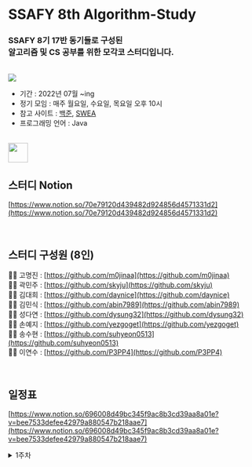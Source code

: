 # **SSAFY 8th Algorithm-Study**

### SSAFY 8기 17반 동기들로 구성된<br>알고리즘 및 CS 공부를 위한 모각코 스터디입니다.

<br>

<img src="https://www.ssafy.com/swp/images/sns_img.png">

<br>

- 기간 : 2022년 07월 ~ing
- 정기 모임 : 매주 월요일, 수요일, 목요일 오후 10시
- 참고 사이트 : [백준](https://www.acmicpc.net/), [SWEA](https://swexpertacademy.com/)
- 프로그래밍 언어 : Java

<br>

<img src="https://img.icons8.com/ios/50/FFFFFF/notion.png" style="width: 40px;"/>

## **스터디 Notion**
[https://www.notion.so/70e79120d439482d924856d4571331d2](https://www.notion.so/70e79120d439482d924856d4571331d2)

<br>

## **스터디 구성원 (8인)**

👩‍💻 고명진 : [https://github.com/m0jinaa](https://github.com/m0jinaa)  
👩‍💻 곽민주 : [https://github.com/skyju](https://github.com/skyju)  
👨‍💻 김대희 : [https://github.com/daynice](https://github.com/daynice)  
👨‍💻 김민식 : [https://github.com/abin7989](https://github.com/abin7989)  
👩‍💻 성다연 : [https://github.com/dysung32](https://github.com/dysung32)  
👩‍💻 손예지 : [https://github.com/yezgoget](https://github.com/yezgoget)  
👩‍💻 송수현 : [https://github.com/suhyeon0513](https://github.com/suhyeon0513)  
👨‍💻 이연수 : [https://github.com/P3PP4](https://github.com/P3PP4)

<br>

## **일정표**
[https://www.notion.so/696008d49bc345f9ac8b3cd39aa8a01e?v=bee7533defee42979a880547b218aae7](https://www.notion.so/696008d49bc345f9ac8b3cd39aa8a01e?v=bee7533defee42979a880547b218aae7)

<details>
<summary>1주차</summary>
<div markdown="1">    
  <ul>
    <li> <a href="https://swexpertacademy.com/main/code/problem/problemDetail.do?contestProbId=AV14hwZqABsCFAYD&categoryId=AV14hwZqABsCFAYD&categoryType=CODE&problemTitle=magne&orderBy=FIRST_REG_DATETIME&selectCodeLang=ALL&select-1=&pageSize=10&pageIndex=1"> 1220. Magnetic </a> </li>
    <li><a href = "https://swexpertacademy.com/main/code/problem/problemDetail.do?contestProbId=AV19AcoKI9sCFAZN"> 1289. 원재의 메모리 복구하기 </li>
    <li><a href = "https://swexpertacademy.com/main/code/problem/problemDetail.do?contestProbId=AV2b-QGqADMBBASw"> 1493. 수의 새로운 연산 </li>
    <li><a href = "https://swexpertacademy.com/main/code/problem/problemDetail.do?contestProbId=AV5LrsUaDxcDFAXc"> 1859. 백만 장자 프로젝트 </li>
    <li><a href = "https://swexpertacademy.com/main/code/problem/problemDetail.do?contestProbId=AV5PjMgaALgDFAUq&categoryId=AV5PjMgaALgDFAUq&categoryType=CODE"> 1940.가랏! RC카 </li>
    <li><a href = "https://swexpertacademy.com/main/code/problem/problemDetail.do?contestProbId=AV5PobmqAPoDFAUq&categoryId=AV5PobmqAPoDFAUq&categoryType=CODE&problemTitle=1954&orderBy=FIRST_REG_DATETIME&selectCodeLang=ALL&select-1=&pageSize=10&pageIndex=1"> 1954.달팽이 숫자 </li>
    <li><a href = "https://swexpertacademy.com/main/code/problem/problemDetail.do?contestProbId=AV5Pq-OKAVYDFAUq"> 1961. 숫자배열회전 </li>
    <li><a href = "https://swexpertacademy.com/main/code/problem/problemDetail.do?contestProbId=AV5Psz16AYEDFAUq"> 1974. 스도쿠 검증 </li>
    <li><a href = "https://swexpertacademy.com/main/code/problem/problemDetail.do?contestProbId=AV5PuPq6AaQDFAUq"> 1979. 어디에 단어가 들어갈 수 있을까 </li>
    <li><a href = "https://swexpertacademy.com/main/code/problem/problemDetail.do?contestProbId=AV5Pw_-KAdcDFAUq"> 1984. 중간 평균값 구하기 </li>
    <li><a href = "https://swexpertacademy.com/main/code/problem/problemDetail.do?contestProbId=AV5PzOCKAigDFAUq"> 2001. 파리 퇴치 </li>
    <li><a href = "https://swexpertacademy.com/main/code/problem/problemDetail.do?contestProbId=AV5P0-h6Ak4DFAUq"> 2005. 파스칼의 삼각형 </li>
    <li><a href = "https://swexpertacademy.com/main/code/problem/problemDetail.do?contestProbId=AV5P1kNKAl8DFAUq"> 2007. 패턴 마디의 길이 </li>
    <li><a href = "https://swexpertacademy.com/main/code/problem/problemDetail.do?contestProbId=AV7GLXqKAWYDFAXB"> 2805. 농작물 수확하기 </li>
    <li><a href = "https://swexpertacademy.com/main/code/problem/problemDetail.do?contestProbId=AWGsRbk6AQIDFAVW"> 3499. 퍼펙트 셔플 </li>
    <li><a href = "https://swexpertacademy.com/main/code/problem/problemDetail.do?contestProbId=AWIsY84KEPMDFAWN"> 4047. 영준이의 카드 카운팅 </li>
    <li><a href = "https://swexpertacademy.com/main/code/problem/problemDetail.do?contestProbId=AWS2dSgKA8MDFAVT"> 4789. 성공적인 공연기획 </li>
    <li><a href = "https://swexpertacademy.com/main/code/problem/problemDetail.do?contestProbId=AWRuoqCKkE0DFAXt"> 4698. 테네스의 특별한 소수 </li>
    <li><a href = "https://swexpertacademy.com/main/code/problem/problemDetail.do?contestProbId=AWVWgkP6sQ0DFAUO"> 5356. 의석이세로로말해요 </li>
    <li><a href = "https://swexpertacademy.com/main/code/problem/problemDetail.do?contestProbId=AWVl47b6DGMDFAXm"> 5432. 쇠막대기 자르기 </li>
    <li><a href = "https://swexpertacademy.com/main/code/problem/problemDetail.do?contestProbId=AV14eWb6AAkCFAYD"> 1218. 괄호 짝짓기 </li>
    <li><a href = "https://swexpertacademy.com/main/code/problem/problemDetail.do?contestProbId=AWczm7QaACgDFAWn"> 6485. 삼성시의 버스 노선 </li>
    <li><a href = "https://swexpertacademy.com/main/code/problem/problemDetail.do?contestProbId=AV13zo1KAAACFAYh"> 1204. 최빈수 구하기 </li>
    <li><a href = "https://swexpertacademy.com/main/code/problem/problemDetail.do?contestProbId=AWuSgKpqmooDFASy"> 7964. 부먹왕궁의 차원관문 </li>
    <li><a href = "https://swexpertacademy.com/main/code/problem/problemDetail.do?contestProbId=AXaSUPYqPYMDFASQ"> 11315. 오목 판정 </li>
    <li><a href = "https://swexpertacademy.com/main/code/problem/problemDetail.do?contestProbId=AWkIdD46A5EDFAXC"> 7087. 문제 제목 붙이기 </li>
    <li><a href = "https://swexpertacademy.com/main/code/problem/problemDetail.do?contestProbId=AV5LsaaqDzYDFAXc"> 1860. 진기의 최고급 붕어빵 </li>
    <li><a href = "https://swexpertacademy.com/main/code/problem/problemDetail.do?contestProbId=AV14QpAaAAwCFAYi"> 1215. 회문1 </li>
    <li><a href = "https://swexpertacademy.com/main/code/userProblem/userProblemDetail.do?contestProbId=AWlTKTUqCN8DFAVS"> 7236. 저수지의 물의 총 깊이 구하기 </li>
     <li><a href = "https://swexpertacademy.com/main/code/problem/problemDetail.do?contestProbId=AWl0ZQ8qn7UDFAXz"> 7272. 안경이 없어 </li>
  <ul>
</div>
</details>
